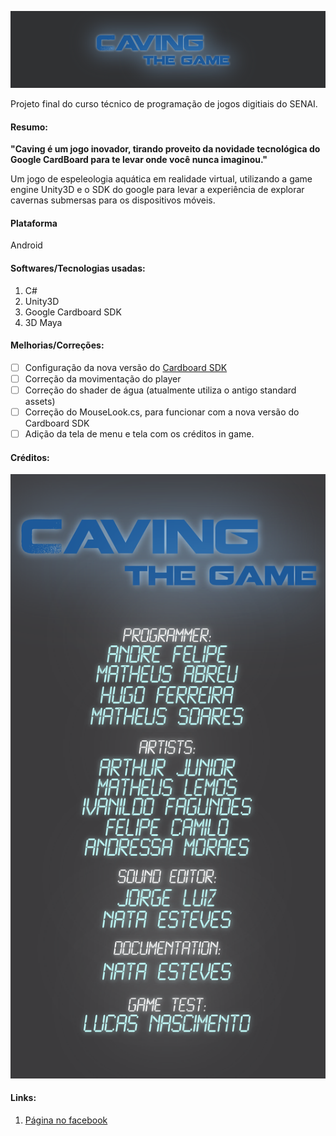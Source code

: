 ![Game Title](https://github.com/Andre220/CavingTheGame/blob/master/Promocional/GameTitle.png)</br>

Projeto final do curso técnico de programação de jogos digitiais do SENAI.

  #### Resumo:
  
  **"Caving é um jogo inovador, tirando proveito da novidade tecnológica do Google CardBoard para te levar onde você nunca imaginou."**

  Um jogo de espeleologia aquática em realidade virtual, utilizando a game engine Unity3D e o SDK do google para levar a experiência de explorar cavernas submersas para os dispositivos móveis.

  #### Plataforma
  Android
  
  #### Softwares/Tecnologias usadas:
  1. C#
  2. Unity3D
  3. Google Cardboard SDK
  4. 3D Maya
  
  #### Melhorias/Correções:
  - [ ] Configuração da nova versão do [Cardboard SDK](https://developers.google.com/cardboard/develop/unity/quickstart)  
  - [ ] Correção da movimentação do player
  - [ ] Correção do shader de água (atualmente utiliza o antigo standard assets)
  - [ ] Correção do MouseLook.cs, para funcionar com a nova versão do Cardboard SDK
  - [ ] Adição da tela de menu e tela com os créditos in game.
  
  #### Créditos:
  ![Créditos com os nomes dos desenvolvedores](https://github.com/Andre220/CavingTheGame/blob/master/Assets/Imagens/CreditosSemBordas.png)

  #### Links:
  1. [Página no facebook](https://www.facebook.com/cavingthegame)
